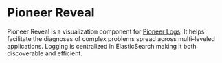 # Pioneer Reveal

Pioneer Reveal is a visualization component for [Pioneer Logs](https://github.com/PioneerCode/pioneer-logs).  It helps facilitate the diagnoses of complex problems spread across multi-leveled applications.  Logging is centralized in ElasticSearch making it both discoverable and efficient.  
